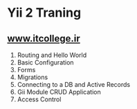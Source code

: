 Yii 2 Traning
=============

www.itcollege.ir
----------------



1. Routing and Hello World
2. Basic Configuration
3. Forms
4. Migrations
5. Connecting to a DB and Active Records
6. Gii Module CRUD Application
7. Access Control

